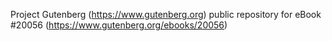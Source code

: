 Project Gutenberg (https://www.gutenberg.org) public repository for eBook #20056 (https://www.gutenberg.org/ebooks/20056)
